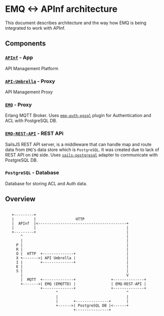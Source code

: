 # EMQ <-> APInf architecture
 
This document describes architecture and the way how EMQ is being integrated to work with APInf.

## Components

### [`APInf`](https://github.com/apinf/plaform) - App
API Management Platform

### [`API-Umbrella`](https://github.com/NREL/api-umbrella) - Proxy
API Management Proxy

### [`EMQ`](https://github.com/emqtt/emqttd) - Proxy
Erlang MQTT Broker. Uses [`emq-auth-pgsql`](https://github.com/emqtt/emq-auth-pgsql) plugin for Authentication and ACL with PostgreSQL DB.

### [`EMQ-REST-API`](https://github.com/apinf/emq-rest-api) - REST APi
SailsJS REST API server, is a middleware that can handle map and route
data from `EMQ`'s data store which is `PostgreSQL`. It was created due
to lack of REST API on `EMQ` side. Uses [`sails-postgresql`](https://github.com/balderdashy/sails-postgresql) adapter
to communicate with PostgreSQL DB.

### `PostgreSQL` - Database
Database for storing ACL and Auth data.

## Overview

```

   +---------+
   |         |                  HTTP
   |  APInf  |<----------------------------------------+
   |         |                                         |
   +---------+                                         |
       ^                                               |
       |                                               |
     P |                                               |
     R |                                               |
     O |  HTTP  +--------------+                       |
     X +------->| API Umbrella |                       |
     I |        +--------------+                       |
     E |                                               |
     S |                                               |
       |                                               V
       |  MQTT  +--------------+                +--------------+
       +------->| EMQ (EMQTTD) |                | EMQ-REST-API |
                +--------------+                +--------------+
                       ^                               ^
                       |                               |
                       |       +---------------+       |
                       +------>| PostgreSQL DB |<------+
                               +---------------+

```
